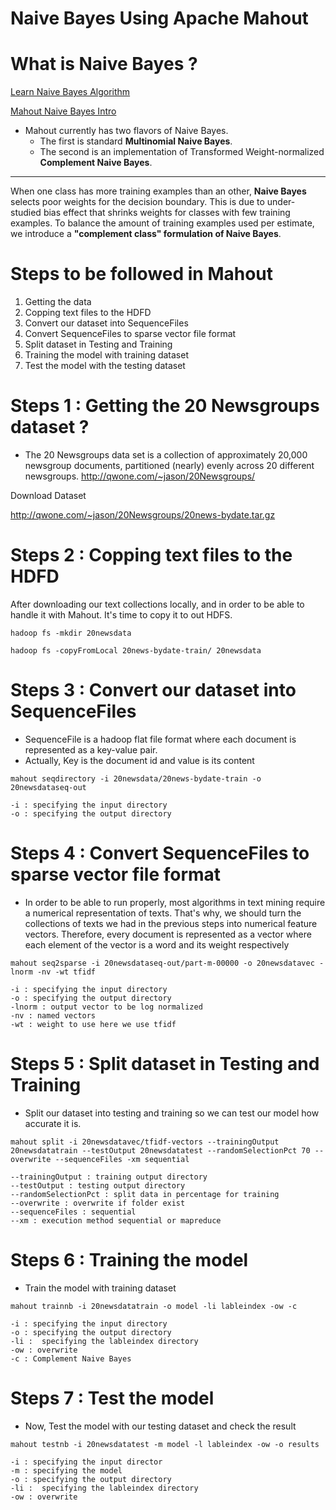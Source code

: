 Naive Bayes Using Apache Mahout
========================================================

What is Naive Bayes ?
========================================================

[Learn Naive Bayes Algorithm](https://www.analyticsvidhya.com/blog/2017/09/naive-bayes-explained/)

[Mahout Naive Bayes Intro](https://mahout.apache.org/docs/latest/tutorials/samsara/spark-naive-bayes.html)

- Mahout currently has two flavors of Naive Bayes.
  + The first is standard  <b>Multinomial Naive Bayes</b>.
  + The second is an implementation of Transformed Weight-normalized <b>Complement Naive Bayes</b>.

***
When one class has more training examples than an other, <b>Naive Bayes</b> selects poor weights for the decision boundary. This is due to under-studied bias effect that shrinks weights for classes with few training examples. To balance the amount of training examples used per estimate, we introduce a <b>"complement class" formulation of Naive Bayes</b>.


Steps to be followed in Mahout
========================================================

1. Getting the data
2. Copping text files to the HDFD
3. Convert our dataset into SequenceFiles
4. Convert SequenceFiles to sparse vector file format
5. Split dataset in Testing and Training
6. Training the model with training dataset
7. Test the model with the testing dataset

Steps 1 : Getting the 20 Newsgroups dataset ?
========================================================

- The 20 Newsgroups data set is a collection of approximately 20,000 newsgroup documents, partitioned (nearly) evenly across 20 different newsgroups.
<http://qwone.com/~jason/20Newsgroups/>

Download Dataset

<http://qwone.com/~jason/20Newsgroups/20news-bydate.tar.gz>

Steps 2 : Copping text files to the HDFD
========================================================

After downloading our text collections locally, and in order to be able to handle it with Mahout. It's time to copy it to out HDFS.
```
hadoop fs -mkdir 20newsdata

hadoop fs -copyFromLocal 20news-bydate-train/ 20newsdata
```

Steps 3 : Convert our dataset into SequenceFiles
========================================================

- SequenceFile is a hadoop flat file format where each document is represented as a key-value pair.
- Actually, Key is the document id and value is its content

```
mahout seqdirectory -i 20newsdata/20news-bydate-train -o 20newsdataseq-out

-i : specifying the input directory
-o : specifying the output directory
```

Steps 4 : Convert SequenceFiles to sparse vector file format
========================================================

- In order to be able to run properly, most algorithms in text mining require a numerical representation of texts. That's why, we should turn the collections of texts we had in the previous steps into numerical feature vectors. Therefore, every document is represented as a vector where each element of the vector is a word and its weight respectively 

```
mahout seq2sparse -i 20newsdataseq-out/part-m-00000 -o 20newsdatavec -lnorm -nv -wt tfidf 

-i : specifying the input directory
-o : specifying the output directory
-lnorm : output vector to be log normalized
-nv : named vectors
-wt : weight to use here we use tfidf
```

Steps 5 : Split dataset in Testing and Training
========================================================

- Split our dataset into testing and training so we can test our model how accurate it is.

```
mahout split -i 20newsdatavec/tfidf-vectors --trainingOutput 20newsdatatrain --testOutput 20newsdatatest --randomSelectionPct 70 --overwrite --sequenceFiles -xm sequential  

--trainingOutput : training output directory
--testOutput : testing output directory
--randomSelectionPct : split data in percentage for training
--overwrite : overwrite if folder exist
--sequenceFiles : sequential
--xm : execution method sequential or mapreduce
```

Steps 6 : Training the model
========================================================
- Train the model with training dataset

```
mahout trainnb -i 20newsdatatrain -o model -li lableindex -ow -c  

-i : specifying the input directory
-o : specifying the output directory
-li :  specifying the lableindex directory
-ow : overwrite
-c : Complement Naive Bayes
```

Steps 7 : Test the model
========================================================
- Now, Test the model with our testing dataset and check the result

```
mahout testnb -i 20newsdatatest -m model -l lableindex -ow -o results  

-i : specifying the input director
-m : specifying the model
-o : specifying the output directory
-li :  specifying the lableindex directory
-ow : overwrite
```
